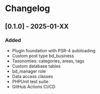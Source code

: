 # Changelog

## [0.1.0] - 2025-01-XX

### Added
- Plugin foundation with PSR-4 autoloading
- Custom post type bd_business
- Taxonomies: categories, areas, tags
- Custom database tables
- bd_manager role
- Data access classes
- PHPUnit test suite
- GitHub Actions CI/CD
